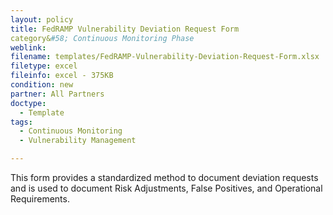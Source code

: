 ```yaml
---
layout: policy   
title: FedRAMP Vulnerability Deviation Request Form
category&#58; Continuous Monitoring Phase
weblink:
filename: templates/FedRAMP-Vulnerability-Deviation-Request-Form.xlsx
filetype: excel
fileinfo: excel - 375KB
condition: new
partner: All Partners
doctype:
  - Template
tags:
  - Continuous Monitoring 
  - Vulnerability Management

---
```

This form provides a standardized method to document deviation requests and is used to document Risk Adjustments, False Positives, and Operational Requirements.